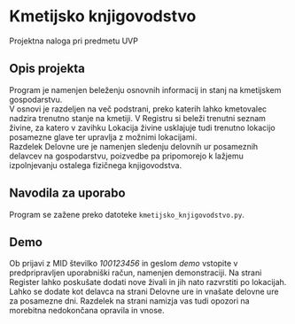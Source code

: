 # Kmetijsko knjigovodstvo
Projektna naloga pri predmetu UVP

## Opis projekta
Program je namenjen beleženju osnovnih informacij in stanj na kmetijskem gospodarstvu.  
V osnovi je razdeljen na več podstrani, preko katerih lahko kmetovalec nadzira trenutno stanje na kmetiji. V Registru si beleži trenutni seznam živine, za katero v zavihku Lokacija živine usklajuje tudi trenutno lokacijo posamezne glave ter upravlja z možnimi lokacijami.  
Razdelek Delovne ure je namenjen sledenju delovnih ur posameznih delavcev na gospodarstvu, poizvedbe pa pripomorejo k lažjemu izpolnjevanju ostalega fizičnega knjigovodstva.

## Navodila za uporabo
Program se zažene preko datoteke `kmetijsko_knjigovodstvo.py`.

## Demo
Ob prijavi z MID številko _100123456_ in geslom _demo_ vstopite v predpripravljen uporabniški račun, namenjen demonstraciji. Na strani Register lahko poskušate dodati nove živali in jih nato razvrstiti po lokacijah. Lahko se dodate kot delavca na strani Delovne ure in vnašate delovne ure za posamezne dni. Razdelek na strani namizja vas tudi opozori na morebitna nedokončana opravila in vnose.
